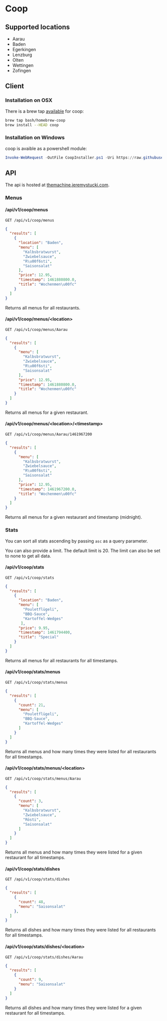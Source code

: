 # Coop

## Supported locations
- Aarau
- Baden
- Egerkingen
- Lenzburg
- Olten
- Wettingen
- Zofingen

## Client

### Installation on OSX
There is a brew tap [available](https://github.com/bash/homebrew-coop) for coop:

```bash
brew tap bash/homebrew-coop
brew install --HEAD coop
```

### Installation on Windows
coop is avaible as a powershell module:

```powershell
Invoke-WebRequest -OutFile CoopInstaller.ps1 -Uri https://raw.githubusercontent.com/STJEREM/coop/development/client/powershell/Installer.ps1; .\CoopInstaller.ps1 "0.0.3"
```

## API

The api is hosted at [themachine.jeremystucki.com](https://themachine.jeremystucki.com).

### Menus
#### /api/v1/coop/menus
```GET /api/v1/coop/menus```
```json
{
  "results": [
    {
      "location": "Baden",
      "menu": [
        "Kalbsbratwurst",
        "Zwiebelsauce",
        "R\u00f6sti",
        "Saisonsalat"
      ],
      "price": 12.95,
      "timestamp": 1461880800.0,
      "title": "Wochenmen\u00fc"
    }
  ]
}
```
Returns all menus for all restaurants.

#### /api/v1/coop/menus/\<location>
```GET /api/v1/coop/menus/Aarau```
```json
{
  "results": [
    {
      "menu": [
        "Kalbsbratwurst",
        "Zwiebelsauce",
        "R\u00f6sti",
        "Saisonsalat"
      ],
      "price": 12.95,
      "timestamp": 1461880800.0,
      "title": "Wochenmen\u00fc"
    }
  ]
}
```
Returns all menus for a given restaurant.

#### /api/v1/coop/menus/\<location>/\<timestamp>
```GET /api/v1/coop/menus/Aarau/1461967200```
```json
{
  "results": [
    {
      "menu": [
        "Kalbsbratwurst",
        "Zwiebelsauce",
        "R\u00f6sti",
        "Saisonsalat"
      ],
      "price": 12.95,
      "timestamp": 1461967200.0,
      "title": "Wochenmen\u00fc"
    }
  ]
}
```
Returns all menus for a given restaurant and timestamp (midnight).

### Stats
You can sort all stats ascending by passing ```asc``` as a query parameter.

You can also provide a limit. The default limit is 20.
The limit can also be set to none to get all data.

#### /api/v1/coop/stats
```GET /api/v1/coop/stats```
```json
{
  "results": [
    {
      "location": "Baden",
      "menu": [
        "Pouletflügeli",
        "BBQ-Sauce",
        "Kartoffel-Wedges"
       ],
      "price": 9.95,
      "timestamp": 1461794400,
      "title": "Special"
    }
  ]
}
```
Returns all menus for all restaurants for all timestamps.

#### /api/v1/coop/stats/menus
```GET /api/v1/coop/stats/menus```
```json
{
  "results": [
    {
      "count": 21,
      "menu": [
        "Pouletflügeli",
        "BBQ-Sauce",
        "Kartoffel-Wedges"
      ]
    }
  ]
}
```
Returns all menus and how many times they were listed for all restaurants for all timestamps.

#### /api/v1/coop/stats/menus/\<location>
```GET /api/v1/coop/stats/menus/Aarau```
```json
{
  "results": [
    {
      "count": 3,
      "menu": [
        "Kalbsbratwurst",
        "Zwiebelsauce",
        "Rösti",
        "Saisonsalat"
      ]
    }
  ]
}
```
Returns all menus and how many times they were listed for a given restaurant for all timestamps.

#### /api/v1/coop/stats/dishes
```GET /api/v1/coop/stats/dishes```
```json
{
  "results": [
    {
      "count": 48,
      "menu": "Saisonsalat"
    },
  ]
}
```
Returns all dishes and how many times they were listed for all restaurants for all timestamps.

#### /api/v1/coop/stats/dishes/\<location>
```GET /api/v1/coop/stats/dishes/Aarau```
```json
{
  "results": [
    {
      "count": 9,
      "menu": "Saisonsalat"
    }
  ]
}
```
Returns all dishes and how many times they were listed for a given restaurant for all timestamps.
